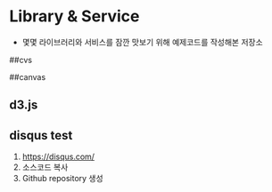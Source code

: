 # Library & Service
- 몇몇 라이브러리와 서비스를 잠깐 맛보기 위해 예제코드를 작성해본 저장소

##cvs 

##canvas 

## d3.js

## disqus test
1. https://disqus.com/
2. 소스코드 복사
3. Github repository 생성
